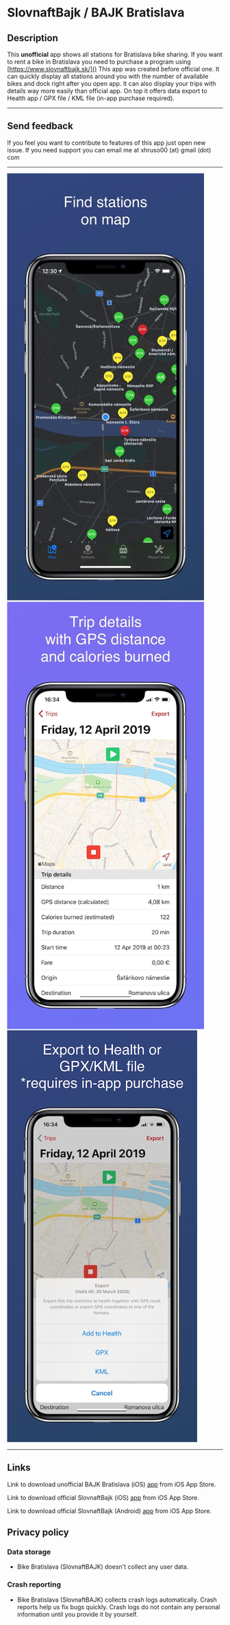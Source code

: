 # SlovnaftBajk / BAJK Bratislava


## Description
This **unofficial** app shows all stations for Bratislava bike sharing. If you want to rent a bike in Bratislava you need to purchase a program using [https://www.slovnaftbajk.sk/]()  This app was created before official one. It can quickly display all stations around you with the number of available bikes and dock right after you open app. It can also display your trips with details way more easily than official app. On top it offers data export to Health app / GPX file / KML file (in-app purchase required).

---

## Send feedback
If you feel you want to contribute to features of this app just open new issue. If you need support you can email me at xhruso00 (at) gmail (dot) com 

---

![iPhone screenshot](/Images/iphone-image.jpg)
![iPhone screenshot](/Images/iphone-image2.jpg)
![iPhone screenshot](/Images/iphone-image3.jpg)

---

## Links

Link to download unofficial BAJK Bratislava (iOS) [app]( https://apps.apple.com/app/bajk-bratislava/id1458614900) from iOS App Store.

Link to download official SlovnaftBajk (iOS) [app](  https://apps.apple.com/app/slovnaftbajk/id1364531772) from iOS App Store.

Link to download official SlovnaftBajk (Android) [app](  https://play.google.com/store/apps/details?id=hu.cycleme.slovnaftbajk&hl=sk) from iOS App Store.

## Privacy policy
### Data storage
 * Bike Bratislava (SlovnaftBAJK) doesn't collect any user data.
### Crash reporting
 * Bike Bratislava (SlovnaftBAJK) collects crash logs automatically. Crash reports help us fix bugs quickly. Crash logs do not contain any personal information until you provide it by yourself.
